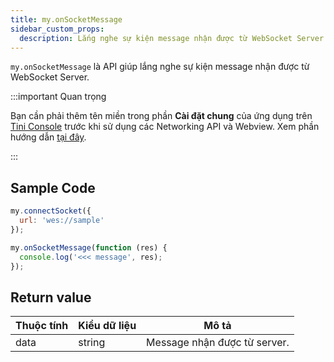 ```yaml
---
title: my.onSocketMessage
sidebar_custom_props:
  description: Lắng nghe sự kiện message nhận được từ WebSocket Server
---
```


`my.onSocketMessage` là API giúp lắng nghe sự kiện message nhận được từ WebSocket Server.

:::important Quan trọng

Bạn cần phải thêm tên miền trong phần **Cài đặt chung** của ứng dụng trên [Tini Console](https://developer.tiki.vn/apps) trước khi sử dụng các Networking API và Webview. Xem phần hướng dẫn [tại đây](/docs/development/tini-console/whitelist-domains).

:::

## Sample Code

```js
my.connectSocket({
  url: 'wes://sample'
});

my.onSocketMessage(function (res) {
  console.log('<<< message', res);
});
```

## Return value

| Thuộc tính | Kiểu dữ liệu | Mô tả                        |
| ---------- | ------------ | ---------------------------- |
| data       | string       | Message nhận được từ server. |
